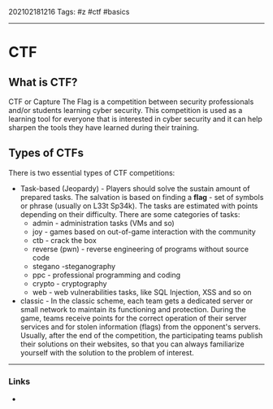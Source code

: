202102181216
Tags: #z #ctf #basics


---
# CTF

## What is CTF?

CTF or Capture The Flag is a competition between security professionals and/or students learning cyber security. This competition is used as a learning tool for everyone that is interested in cyber security and it can help sharpen the tools they have learned during their training.

## Types of CTFs

There is two essential types of CTF competitions:

- Task-based (Jeopardy) - Players should solve the sustain amount of prepared tasks. The salvation is based on finding a **flag** - set of symbols or phrase (usually on L33t Sp34k). The tasks are estimated with points depending on their difficulty. There are some categories of tasks:
	- admin - administration tasks (VMs and so)
	- joy - games based on out-of-game interaction with the community
	- ctb - crack the box
	- reverse (pwn) - reverse engineering of programs without source code
	- stegano -steganography
	- ppc - professional programming and coding
	- crypto - cryptography
	- web - web vulnerabilities tasks, like SQL Injection, XSS and so on
- classic - In the classic scheme, each team gets a dedicated server or small network to maintain its functioning and protection. During the game, teams receive points for the correct operation of their server services and for stolen information (flags) from the opponent's servers. Usually, after the end of the competition, the participating teams publish their solutions on their websites, so that you can always familiarize yourself with the solution to the problem of interest.

---
### Links
-